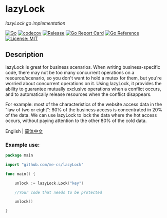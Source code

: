 # lazyLock

*lazyLock go implementation*

[![Go](https://github.com/me-cs/lazyLock/workflows/Go/badge.svg)](https://github.com/me-cs/lazyLock/actions)
[![codecov](https://codecov.io/gh/me-cs/lazyLock/branch/main/graph/badge.svg)](https://codecov.io/gh/me-cs/lazyLock)
[![Release](https://img.shields.io/github/v/release/me-cs/lazyLock.svg?style=flat-square)](https://github.com/me-cs/lazyLock)
[![Go Report Card](https://goreportcard.com/badge/github.com/me-cs/lazyLock)](https://goreportcard.com/report/github.com/me-cs/lazyLock)
[![Go Reference](https://pkg.go.dev/badge/github.com/me-cs/lazyLock.svg)](https://pkg.go.dev/github.com/me-cs/lazyLock)
[![License: MIT](https://img.shields.io/badge/License-MIT-yellow.svg)](https://opensource.org/licenses/MIT)

## Description
lazyLock is great for business scenarios. When writing business-specific code,
there may not be too many concurrent operations on a resource/scenario,
so you don't want to hold a mutex for them, but you're worried about concurrent operations on it. 
Using lazyLock, it provides the ability to guarantee mutually exclusive operations when a conflict occurs,
and to automatically release resources when the conflict disappears.

For example: most of the characteristics of the website access data in the "law of two or eight": 
80% of the business access is concentrated in 20% of the data. 
We can use lazyLock to lock the data where the hot access occurs, 
without paying attention to the other 80% of the cold data.

English | [简体中文](README-CN.md)

### Example use:
```go
package main

import "github.com/me-cs/lazyLock"

func main() {

	unlock := lazyLock.Lock("key")

	//Your code that needs to be protected

	unlock()

}
```
